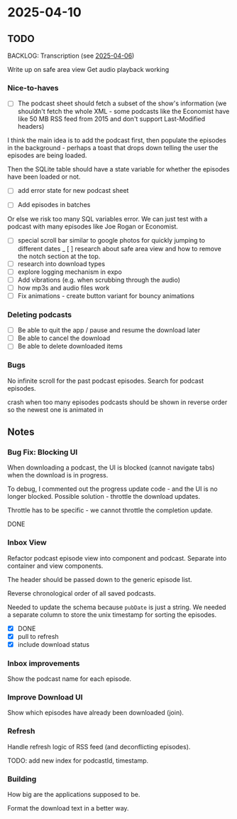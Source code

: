 # 2025-04-10

## TODO

BACKLOG: Transcription (see [2025-04-06](2025-04-06.md#transcription))

Write up on safe area view
Get audio playback working

### Nice-to-haves

- [ ] The podcast sheet should fetch a subset of the show's information (we shouldn't fetch the whole XML - some podcasts like the Economist have like 50 MB RSS feed from 2015 and don't support Last-Modified headers)

I think the main idea is to add the podcast first, then populate the episodes in the background - perhaps a toast that drops down telling the user the episodes are being loaded.

Then the SQLite table should have a state variable for whether the episodes have been loaded or not.

- [ ] add error state for new podcast sheet

- [ ] Add episodes in batches

Or else we risk too many SQL variables error.
We can just test with a podcast with many episodes like Joe Rogan or Economist.

- [ ] special scroll bar similar to google photos for quickly jumping to different dates
_ [ ] research about safe area view and how to remove the notch section at the top.
- [ ] research into download types
- [ ] explore logging mechanism in expo
- [ ] Add vibrations (e.g. when scrubbing through the audio)
- [ ] how mp3s and audio files work
- [ ] Fix animations - create button variant for bouncy animations

### Deleting podcasts

- [ ] Be able to quit the app / pause and resume the download later
- [ ] Be able to cancel the download
- [ ] Be able to delete downloaded items

### Bugs

No infinite scroll for the past podcast episodes.
Search for podcast episodes.

crash when too many episodes
podcasts should be shown in reverse order so the newest one is animated in

## Notes

### Bug Fix: Blocking UI

When downloading a podcast, the UI is blocked (cannot navigate tabs) when
the download is in progress.

To debug, I commented out the progress update code - and the UI is no longer blocked.
Possible solution - throttle the download updates.

Throttle has to be specific - we cannot throttle the completion
update.

DONE

### Inbox View

Refactor podcast episode view into component and podcast.
Separate into container and view components.

The header should be passed down to the generic episode
list.

Reverse chronological order of all saved podcasts.

Needed to update the schema because `pubDate` is just a string.
We needed a separate column to store the unix timestamp
for sorting the episodes.

- [x] DONE
- [x] pull to refresh
- [x] include download status

### Inbox improvements

Show the podcast name for each episode.

### Improve Download UI

Show which episodes have already been downloaded (join).


### Refresh

Handle refresh logic of RSS feed (and deconflicting episodes).

TODO: add new index for podcastId, timestamp.

### Building

How big are the applications supposed to be.

Format the download text in a better way.